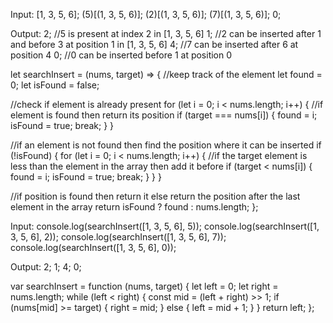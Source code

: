 Input: [1, 3, 5, 6];
(5)[(1, 3, 5, 6)];
(2)[(1, 3, 5, 6)];
(7)[(1, 3, 5, 6)];
0;

Output: 2; //5 is present at index 2 in [1, 3, 5, 6]
1; //2 can be inserted after 1 and before 3 at position 1 in [1, 3, 5, 6]
4; //7 can be inserted after 6 at position 4
0; //0 can be inserted before 1 at position 0

let searchInsert = (nums, target) => {
  //keep track of the element
  let found = 0;
  let isFound = false;

  //check if element is already present
  for (let i = 0; i < nums.length; i++) {
    //if element is found then return its position
    if (target === nums[i]) {
      found = i;
      isFound = true;
      break;
    }
  }

  //if an element is not found then find the position where it can be inserted
  if (!isFound) {
    for (let i = 0; i < nums.length; i++) {
      //if the target element is less than the element in the array then add it before
      if (target < nums[i]) {
        found = i;
        isFound = true;
        break;
      }
    }
  }

  //if position is found then return it else return the position after the last element in the array
  return isFound ? found : nums.length;
};

Input: console.log(searchInsert([1, 3, 5, 6], 5));
console.log(searchInsert([1, 3, 5, 6], 2));
console.log(searchInsert([1, 3, 5, 6], 7));
console.log(searchInsert([1, 3, 5, 6], 0));

Output: 2;
1;
4;
0;



var searchInsert = function (nums, target) {
  let left = 0;
  let right = nums.length;
  while (left < right) {
      const mid = (left + right) >> 1;
      if (nums[mid] >= target) {
          right = mid;
      } else {
          left = mid + 1;
      }
  }
  return left;
};
